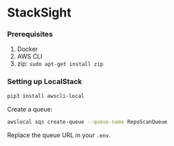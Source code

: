 # StackSight

### Prerequisites
1. Docker
2. AWS CLI
3. zip: `sudo apt-get install zip`

### Setting up LocalStack

```bash
pip3 install awscli-local
```
Create a queue:
```bash
awslocal sqs create-queue --queue-name RepoScanQueue
```
Replace the queue URL in your `.env`.